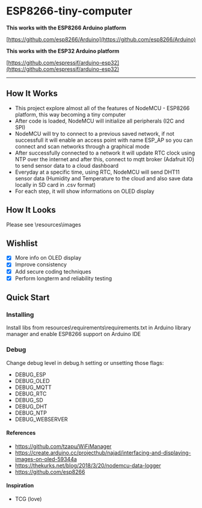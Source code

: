
# ESP8266-tiny-computer

**This works with the ESP8266 Arduino platform**

[https://github.com/esp8266/Arduino](https://github.com/esp8266/Arduino)

**This works with the ESP32 Arduino platform** 

[https://github.com/espressif/arduino-esp32](https://github.com/espressif/arduino-esp32)

-------
## How It Works
- This project explore almost all of the features of NodeMCU - ESP8266 platform, this way becoming a tiny computer
- After code is loaded, NodeMCU will initialize all peripherals (I2C and SPI)
- NodeMCU will try to connect to a previous saved network, if not successfull it will enable an access point with name ESP_AP so you can connect and scan networks through a graphical mode
- After successfully connected to a network it will update RTC clock using NTP over the internet and after  this, connect to mqtt broker (Adafruit IO) to send sensor data to a cloud dashboard
- Everyday at a specific time, using RTC, NodeMCU will send DHT11 sensor data (Humidity and Temperature to the cloud and also save data locally in SD card in .csv format)
- For each step, it will show informations on OLED display

## How It Looks
Please see \resources\images

## Wishlist
- [x] More info on OLED display
- [x] Improve consistency
- [x] Add secure coding techniques
- [x] Perform longterm and reliability testing

## Quick Start

### Installing
Install libs from resources\requirements\requirements.txt in Arduino library manager and enable ESP8266 support on Arduino IDE

### Debug
Change debug level in debug.h setting or unsetting those flags:
* DEBUG_ESP
* DEBUG_OLED
* DEBUG_MQTT
* DEBUG_RTC
* DEBUG_SD
* DEBUG_DHT
* DEBUG_NTP
* DEBUG_WEBSERVER

#### References

* https://github.com/tzapu/WiFiManager
* https://create.arduino.cc/projecthub/najad/interfacing-and-displaying-images-on-oled-59344a
* https://thekurks.net/blog/2018/3/20/nodemcu-data-logger
* https://github.com/esp8266

#### Inspiration
 * TCG (love)